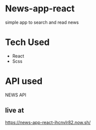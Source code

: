 # News-app-react
simple app to search and read news
# Tech Used
* React
* Scss
# API used
NEWS API
## live at
https://news-app-react-ihcnvlr82.now.sh/
